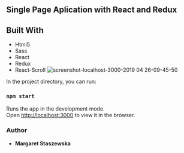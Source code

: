 
## Single Page Aplication with React and Redux

## Built With

* Html5
* Sass
* React
* Redux
* React-Scroll
![screenshot-localhost-3000-2019 04 26-09-45-50](https://user-images.githubusercontent.com/35031023/56792033-e73be500-6808-11e9-9f34-fce536f7d819.png)

In the project directory, you can run:

### `npm start`

Runs the app in the development mode.<br>
Open [http://localhost:3000](http://localhost:3000) to view it in the browser.

### Author

* **Margaret Staszewska**


